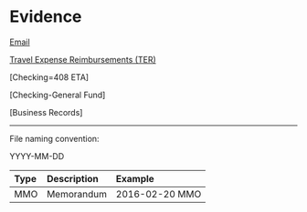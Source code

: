 # Evidence

[Email](https://oakstreetfalls.github.io/Evidence/Email/about.html)

[Travel Expense Reimbursements (TER)](https://github.com/oakstreetfalls/oakstreetfalls.github.io/tree/master/Evidence/Travel%20Expense%20Reimbursements)

[Checking=408 ETA] 

[Checking-General Fund]

[Business Records]

___

File naming convention:

YYYY-MM-DD <type> <rest-of-name>
  
| Type    | Description   | Example |
|:---     | :---          | :--     |
| MMO     | Memorandum    | 2016-02-20 MMO <author> <title> |
| RPT     | Report        | |
| PKS     | Packing Slip  | |
| INV     | Invoice | |
| CRQ     | Check Request | |
| CRT     | Check Receipt | |
| CSB     | Check Stub | |
| Check   | Check Image | 
